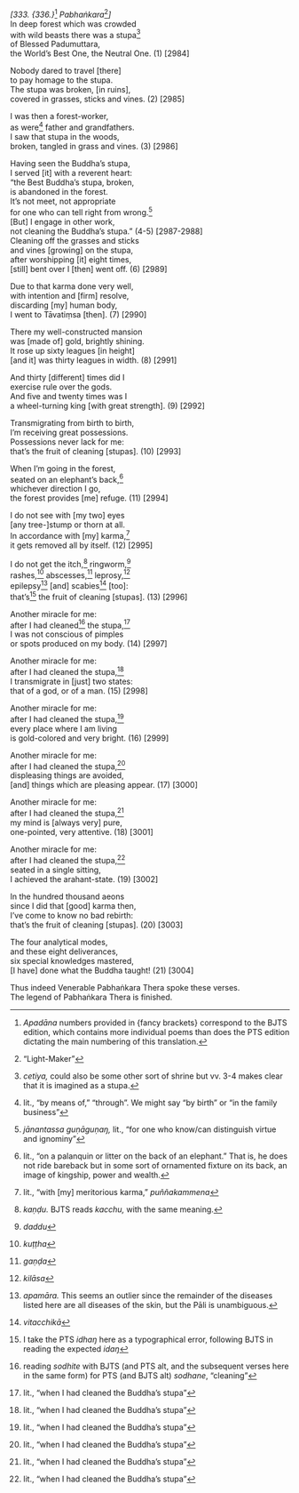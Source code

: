 *\[333. {336.}*[^1] *Pabhaṅkara*[^2]*\]*  
In deep forest which was crowded  
with wild beasts there was a stupa[^3]  
of Blessed Padumuttara,  
the World’s Best One, the Neutral One. (1) \[2984\]

Nobody dared to travel \[there\]  
to pay homage to the stupa.  
The stupa was broken, \[in ruins\],  
covered in grasses, sticks and vines. (2) \[2985\]

I was then a forest-worker,  
as were[^4] father and grandfathers.  
I saw that stupa in the woods,  
broken, tangled in grass and vines. (3) \[2986\]

Having seen the Buddha’s stupa,  
I served \[it\] with a reverent heart:  
“the Best Buddha’s stupa, broken,  
is abandoned in the forest.  
It’s not meet, not appropriate  
for one who can tell right from wrong.[^5]  
\[But\] I engage in other work,  
not cleaning the Buddha’s stupa.” (4-5) \[2987-2988\]  
Cleaning off the grasses and sticks  
and vines \[growing\] on the stupa,  
after worshipping \[it\] eight times,  
\[still\] bent over I \[then\] went off. (6) \[2989\]

Due to that karma done very well,  
with intention and \[firm\] resolve,  
discarding \[my\] human body,  
I went to Tāvatiṃsa \[then\]. (7) \[2990\]

There my well-constructed mansion  
was \[made of\] gold, brightly shining.  
It rose up sixty leagues \[in height\]  
\[and it\] was thirty leagues in width. (8) \[2991\]

And thirty \[different\] times did I  
exercise rule over the gods.  
And five and twenty times was I  
a wheel-turning king \[with great strength\]. (9) \[2992\]

Transmigrating from birth to birth,  
I’m receiving great possessions.  
Possessions never lack for me:  
that’s the fruit of cleaning \[stupas\]. (10) \[2993\]

When I’m going in the forest,  
seated on an elephant’s back,[^6]  
whichever direction I go,  
the forest provides \[me\] refuge. (11) \[2994\]

I do not see with \[my two\] eyes  
\[any tree-\]stump or thorn at all.  
In accordance with \[my\] karma,[^7]  
it gets removed all by itself. (12) \[2995\]

I do not get the itch,[^8] ringworm,[^9]  
rashes,[^10] abscesses,[^11] leprosy,[^12]  
epilepsy[^13] \[and\] scabies[^14] \[too\]:  
that’s[^15] the fruit of cleaning \[stupas\]. (13) \[2996\]

Another miracle for me:  
after I had cleaned[^16] the stupa,[^17]  
I was not conscious of pimples  
or spots produced on my body. (14) \[2997\]

Another miracle for me:  
after I had cleaned the stupa,[^18]  
I transmigrate in \[just\] two states:  
that of a god, or of a man. (15) \[2998\]

Another miracle for me:  
after I had cleaned the stupa,[^19]  
every place where I am living  
is gold-colored and very bright. (16) \[2999\]

Another miracle for me:  
after I had cleaned the stupa,[^20]  
displeasing things are avoided,  
\[and\] things which are pleasing appear. (17) \[3000\]

Another miracle for me:  
after I had cleaned the stupa,[^21]  
my mind is \[always very\] pure,  
one-pointed, very attentive. (18) \[3001\]

Another miracle for me:  
after I had cleaned the stupa,[^22]  
seated in a single sitting,  
I achieved the arahant-state. (19) \[3002\]

In the hundred thousand aeons  
since I did that \[good\] karma then,  
I’ve come to know no bad rebirth:  
that’s the fruit of cleaning \[stupas\]. (20) \[3003\]

The four analytical modes,  
and these eight deliverances,  
six special knowledges mastered,  
\[I have\] done what the Buddha taught! (21) \[3004\]

Thus indeed Venerable Pabhaṅkara Thera spoke these verses.  
The legend of Pabhaṅkara Thera is finished.

[^1]: *Apadāna* numbers provided in {fancy brackets} correspond to the BJTS edition, which contains more individual poems than does the PTS edition dictating the main numbering of this translation.

[^2]: “Light-Maker”

[^3]: *cetiya,* could also be some other sort of shrine but vv. 3-4 makes clear that it is imagined as a stupa.

[^4]: lit., “by means of,” “through”. We might say “by birth” or “in the family business”

[^5]: *jānantassa guṇāguṇaŋ,* lit., “for one who know/can distinguish virtue and ignominy”

[^6]: lit., “on a palanquin or litter on the back of an elephant.” That is, he does not ride bareback but in some sort of ornamented fixture on its back, an image of kingship, power and wealth.

[^7]: lit., “with \[my\] meritorious karma,” *puññakammena*

[^8]: *kaṇḍu.* BJTS reads *kacchu,* with the same meaning.

[^9]: *daddu*

[^10]: *kuṭṭha*

[^11]: *gaṇḍa*

[^12]: *kilāsa*

[^13]: *apamāra.* This seems an outlier since the remainder of the diseases listed here are all diseases of the skin, but the Pāli is unambiguous.

[^14]: *vitacchikā*

[^15]: I take the PTS *idhaŋ* here as a typographical error, following BJTS in reading the expected *idaŋ*

[^16]: reading *sodhite* with BJTS (and PTS alt, and the subsequent verses here in the same form) for PTS (and BJTS alt) *sodhane*, “cleaning”

[^17]: lit., “when I had cleaned the Buddha’s stupa”

[^18]: lit., “when I had cleaned the Buddha’s stupa”

[^19]: lit., “when I had cleaned the Buddha’s stupa”

[^20]: lit., “when I had cleaned the Buddha’s stupa”

[^21]: lit., “when I had cleaned the Buddha’s stupa”

[^22]: lit., “when I had cleaned the Buddha’s stupa”
